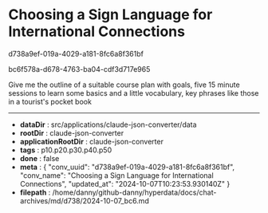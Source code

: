 # Choosing a Sign Language for International Connections

d738a9ef-019a-4029-a181-8fc6a8f361bf

bc6f578a-d678-4763-ba04-cdf3d717e965

Give me the outline of a suitable course plan with goals, five 15 minute sessions to learn some basics and a little vocabulary, key phrases like those in a tourist's pocket book

---

* **dataDir** : src/applications/claude-json-converter/data
* **rootDir** : claude-json-converter
* **applicationRootDir** : claude-json-converter
* **tags** : p10.p20.p30.p40.p50
* **done** : false
* **meta** : {
  "conv_uuid": "d738a9ef-019a-4029-a181-8fc6a8f361bf",
  "conv_name": "Choosing a Sign Language for International Connections",
  "updated_at": "2024-10-07T10:23:53.930140Z"
}
* **filepath** : /home/danny/github-danny/hyperdata/docs/chat-archives/md/d738/2024-10-07_bc6.md